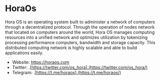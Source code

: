# HoraOs
Hora OS is an operating system built to administer a network of computers through a decentralized protocol. Through the operation of nodes network that located on computers around the world, Hora OS manages computing resources into a unified network and optimizes utilization by tokenizing processing performance computers, bandwidth and storage capacity. This distributed computing network is highly scalable and able to build applications easily.
+ Website: https://horaos.com
+ Twitter: .[https://twitter.com/os_hora].(https://twitter.com/os_hora/)
+ Telegram: .[https://t.me/horaos].(https://t.me/horaos/)

